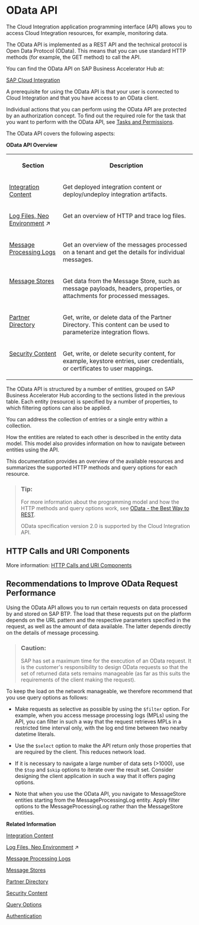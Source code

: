 <!-- loioa617d6f37ddc43db8eeb1279662ed5c2 -->

# OData API

The Cloud Integration application programming interface \(API\) allows you to access Cloud Integration resources, for example, monitoring data.

The OData API is implemented as a REST API and the technical protocol is Open Data Protocol \(OData\). This means that you can use standard HTTP methods \(for example, the GET method\) to call the API.

You can find the OData API on SAP Business Accelerator Hub at:

[SAP Cloud Integration](https://api.sap.com/package/CloudIntegrationAPI/odata)

A prerequisite for using the OData API is that your user is connected to Cloud Integration and that you have access to an OData client.

Individual actions that you can perform using the OData API are protected by an authorization concept. To find out the required role for the task that you want to perform with the OData API, see [Tasks and Permissions](../60-Security/tasks-and-permissions-556d557.md).

The OData API covers the following aspects:

**OData API Overview**


<table>
<tr>
<th valign="top">

Section

</th>
<th valign="top">

Description

</th>
</tr>
<tr>
<td valign="top">

[Integration Content](integration-content-d1679a8.md) 

</td>
<td valign="top">

Get deployed integration content or deploy/undeploy integration artifacts.

</td>
</tr>
<tr>
<td valign="top">

[Log Files, Neo Environment](https://help.sap.com/viewer/368c481cd6954bdfa5d0435479fd4eaf/Cloud/en-US/93bc3722533741c7a48eec6a8352f060.html "Access technical system logs written during message processing on the worker/runtime node.") :arrow_upper_right: 

</td>
<td valign="top">

Get an overview of HTTP and trace log files.

</td>
</tr>
<tr>
<td valign="top">

[Message Processing Logs](message-processing-logs-827a2d7.md) 

</td>
<td valign="top">

Get an overview of the messages processed on a tenant and get the details for individual messages.

</td>
</tr>
<tr>
<td valign="top">

[Message Stores](message-stores-1aab5e9.md) 

</td>
<td valign="top">

Get data from the Message Store, such as message payloads, headers, properties, or attachments for processed messages.

</td>
</tr>
<tr>
<td valign="top">

[Partner Directory](partner-directory-0fe80dc.md) 

</td>
<td valign="top">

Get, write, or delete data of the Partner Directory. This content can be used to parameterize integration flows.

</td>
</tr>
<tr>
<td valign="top">

[Security Content](security-content-e01d3f0.md) 

</td>
<td valign="top">

Get, write, or delete security content, for example, keystore entries, user credentials, or certificates to user mappings.

</td>
</tr>
</table>

The OData API is structured by a number of entities, grouped on SAP Business Accelerator Hub according to the sections listed in the previous table. Each entity \(resource\) is specified by a number of properties, to which filtering options can also be applied.

You can address the collection of entries or a single entry within a collection.

How the entities are related to each other is described in the entity data model. This model also provides information on how to navigate between entities using the API.

This documentation provides an overview of the available resources and summarizes the supported HTTP methods and query options for each resource.

> ### Tip:  
> For more information about the programming model and how the HTTP methods and query options work, see [OData - the Best Way to REST](http://www.odata.org).
> 
> OData specification version 2.0 is supported by the Cloud Integration API.



<a name="loioa617d6f37ddc43db8eeb1279662ed5c2__section_cq4_5mj_lvb"/>

## HTTP Calls and URI Components

More information: [HTTP Calls and URI Components](http-calls-and-uri-components-ca75e12.md)



## Recommendations to Improve OData Request Performance

Using the OData API allows you to run certain requests on data processed by and stored on SAP BTP. The load that these requests put on the platform depends on the URL pattern and the respective parameters specified in the request, as well as the amount of data available. The latter depends directly on the details of message processing.

> ### Caution:  
> SAP has set a maximum time for the execution of an OData request. It is the customer's responsibility to design OData requests so that the set of returned data sets remains manageable \(as far as this suits the requirements of the client making the request\).

To keep the load on the network manageable, we therefore recommend that you use query options as follows:

-   Make requests as selective as possible by using the `$filter` option. For example, when you access message processing logs \(MPLs\) using the API, you can filter in such a way that the request retrieves MPLs in a restricted time interval only, with the log end time between two nearby datetime literals.

-   Use the `$select` option to make the API return only those properties that are required by the client. This reduces network load.

-   If it is necessary to navigate a large number of data sets \(\>1000\), use the `$top` and `$skip` options to iterate over the result set. Consider designing the client application in such a way that it offers paging options.

-   Note that when you use the OData API, you navigate to MessageStore entities starting from the MessageProcessingLog entity. Apply filter options to the MessageProcessingLog rather than the MessageStore entities.


**Related Information**  


[Integration Content](integration-content-d1679a8.md "Manage integration artifacts for your tenant.")

[Log Files, Neo Environment](https://help.sap.com/viewer/368c481cd6954bdfa5d0435479fd4eaf/Cloud/en-US/93bc3722533741c7a48eec6a8352f060.html "Access technical system logs written during message processing on the worker/runtime node.") :arrow_upper_right:

[Message Processing Logs](message-processing-logs-827a2d7.md "Get an overview of the messages processed on a tenant and get the details for individual messages. The message processing log (MPL) stores data about the messages processed on a tenant. Furthermore, it stores information about the individual processing steps for each processed message.")

[Message Stores](message-stores-1aab5e9.md "Get data from Message Stores for processed messages and resources of the used JMS queues.")

[Partner Directory](partner-directory-0fe80dc.md "The Partner Directory contains information on partners that are connected to a tenant in the context of a larger business partner network.")

[Security Content](security-content-e01d3f0.md "Manage security content on the tenant that is required to configure secure connections with remote systems.")

[Query Options](query-options-99f4b70.md "Query options allow you to control the amount and order of the data that a data service returns for the resource identified by the URI.")

[Authentication](authentication-bd2fbd5.md "The API is protected by basic authentication and OAuth.")

